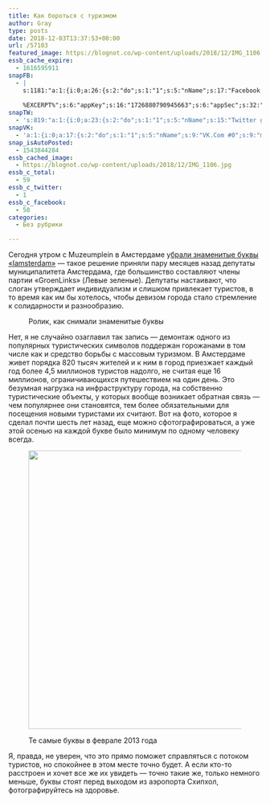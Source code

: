 ```yaml
---
title: Как бороться с туризмом
author: Gray
type: posts
date: 2018-12-03T13:37:53+00:00
url: /57103
featured_image: https://blognot.co/wp-content/uploads/2018/12/IMG_1106.jpg
essb_cache_expire:
  - 1616595911
snapFB:
  - |
    s:1181:"a:1:{i:0;a:26:{s:2:"do";s:1:"1";s:5:"nName";s:17:"Facebook personal";s:9:"msgFormat";s:20:"%TITLE%
    
    %EXCERPT%";s:6:"appKey";s:16:"1726880790945663";s:6:"appSec";s:32:"9915e38ff56996512e9713516c208c4d";s:8:"postType";s:1:"A";s:7:"fltrsOn";i:0;s:5:"fltrs";a:0:{}s:7:"proxyOn";i:0;s:7:"useSURL";i:0;s:1:"v";i:350;s:3:"tpt";s:0:"";s:11:"attachVideo";s:1:"N";s:6:"imgUpl";s:1:"T";s:10:"riComments";s:1:"1";s:12:"riCommentsAA";s:1:"1";s:4:"uMsg";s:0:"";s:11:"accessToken";s:173:"EAAYilsQdH38BAGbBWNeledCJfoCAbh3ym4AOo7xEODbekVAReIRhhi0LAnzPFNAwaat0Tr1xSJoAvsAFJk0GUGmV2bqZBhT8qI3VwPtz681jKSyEZAIsTKbzUciHsYWcVzInMTeIEJAXIR5anW46o6j9lA64XdLsvmYOjvegZDZD";s:8:"authUser";s:17:"10212468541884244";s:12:"authUserName";s:29:"Сергей Петренко";s:4:"pgID";s:32:"133222213376133_2212132035485130";s:9:"wpImgSize";s:4:"full";s:15:"pageAccessToken";s:176:"EAAYilsQdH38BAArYgqPRN5Wkz8N7LbEeqSIxC3YgROS4wqFWGbWukrZAbZC3z29OUDS9aG6y2h0W58mSyspXyC6aBd8RGJaMJlT7C9ortS4TT31ZBIvo0g5meW1hqZBhrwyhi1lmelpiXeH7UBmA6a6BHdHcPFBvFiL4WBZB4NwZDZD";s:8:"isPosted";s:1:"1";s:7:"postURL";s:62:"http://www.facebook.com/133222213376133/posts/2212132035485130";s:5:"pDate";s:19:"2018-12-03 13:38:02";}}";
snapTW:
  - 's:819:"a:1:{i:0;a:23:{s:2:"do";s:1:"1";s:5:"nName";s:15:"Twitter gray_ru";s:9:"msgFormat";s:14:"%TITLE%  %URL%";s:6:"appKey";s:21:"TtnkhV5ieh7aGiSY4OoJQ";s:6:"appSec";s:41:"HFj5WK0WRg2zQs87LI37ZGRCriUhl7f6tO7YrFVuk";s:7:"fltrsOn";i:0;s:5:"fltrs";a:0:{}s:7:"proxyOn";i:0;s:7:"useSURL";i:0;s:1:"v";i:350;s:5:"twURL";s:27:"https://twitter.com/gray_ru";s:11:"accessToken";s:50:"8518642-cnreXiVT5UwLikpn799CLpoo1W61fufZeTA4z39PIi";s:14:"accessTokenSec";s:45:"36nJUfLC6ZS1VLbdK44CrCxDUIE5u1wYJEQCYnKoKXAUs";s:5:"tw140";i:0;s:10:"riComments";s:1:"1";s:11:"riCommentsM";s:1:"1";s:12:"riCommentsAA";s:1:"1";s:8:"attchImg";s:1:"1";s:9:"wpImgSize";s:4:"full";s:8:"isPosted";s:1:"1";s:4:"pgID";s:19:"1069586565389787150";s:7:"postURL";s:54:"https://twitter.com/gray_ru/status/1069586565389787150";s:5:"pDate";s:19:"2018-12-03 13:38:04";}}";'
snapVK:
  - 'a:1:{i:0;a:17:{s:2:"do";s:1:"1";s:5:"nName";s:9:"VK.Com #0";s:9:"msgFormat";s:9:"%EXCERPT%";s:8:"postType";s:1:"I";s:7:"fltrsOn";i:0;s:5:"fltrs";a:0:{}s:7:"proxyOn";i:0;s:7:"useSURL";i:0;s:1:"v";i:350;s:3:"url";s:22:"https://vk.com/gray_ru";s:5:"appID";s:7:"2004042";s:4:"pgID";s:7:"gray_ru";s:8:"authResp";s:159:"https://oauth.vk.com/blank.html#access_token=7c266a94fb1122969e25b20763c347a5bc800e03810fc03ac8d80b4ada40944a2b4a9800ea2c258865182&expires_in=0&user_id=1003673";s:9:"wpImgSize";s:4:"full";s:12:"appAuthToken";s:85:"7c266a94fb1122969e25b20763c347a5bc800e03810fc03ac8d80b4ada40944a2b4a9800ea2c258865182";s:11:"appAuthUser";s:7:"1003673";s:7:"pgIntID";s:7:"1003673";}}'
snap_isAutoPosted:
  - 1543844284
essb_cached_image:
  - https://blognot.co/wp-content/uploads/2018/12/IMG_1106.jpg
essb_c_total:
  - 59
essb_c_twitter:
  - 1
essb_c_facebook:
  - 58
categories:
  - Без рубрики

---
```








Сегодня утром с Muzeumplein в Амстердаме у[брали знаменитые буквы &#171;Iamsterdam&#187;][1]&nbsp;— такое решение приняли пару месяцев назад депутаты муниципалитета Амстердама, где большинство составляют члены партии &#171;GroenLinks&#187; (Левые зеленые). Депутаты настаивают, что слоган утверждает индивидуализм и слишком привлекает туристов, в то время как им бы хотелось, чтобы девизом города стало стремление к солидарности и разнообразию.<figure class="wp-block-embed-youtube aligncenter wp-block-embed is-type-video is-provider-youtube wp-embed-aspect-16-9 wp-has-aspect-ratio">

<div class="wp-block-embed__wrapper">
  <span class="embed-youtube" style="text-align:center; display: block;"></span>
<figcaption>Ролик, как снимали знаменитые буквы</figcaption></figure> 

Нет, я не случайно озаглавил так запись — демонтаж одного из популярных туристических символов поддержан горожанами в том числе как и средство борьбы с массовым туризмом. В Амстердаме живет порядка 820 тысяч жителей и к ним в город приезжает каждый год более 4,5 миллионов туристов надолго, не считая еще 16 миллионов, ограничивающихся путешествием на один день. Это безумная нагрузка на инфраструктуру города, на собственно туристические объекты, у которых вообще возникает обратная связь — чем популярнее они становятся, тем более обязательными для посещения новыми туристами их считают. Вот на фото, которое я сделал почти шесть лет назад, еще можно сфотографироваться, а уже этой осенью на каждой букве было минимум по одному человеку всегда.<figure class="wp-block-image">

<img data-attachment-id="57105" data-permalink="https://blognot.co/57103/img_1106" data-orig-file="https://i0.wp.com/blognot.co/wp-content/uploads/2018/12/IMG_1106.jpg?fit=1280%2C960&ssl=1" data-orig-size="1280,960" data-comments-opened="1" data-image-meta="{&quot;aperture&quot;:&quot;0&quot;,&quot;credit&quot;:&quot;&quot;,&quot;camera&quot;:&quot;&quot;,&quot;caption&quot;:&quot;&quot;,&quot;created_timestamp&quot;:&quot;0&quot;,&quot;copyright&quot;:&quot;&quot;,&quot;focal_length&quot;:&quot;0&quot;,&quot;iso&quot;:&quot;0&quot;,&quot;shutter_speed&quot;:&quot;0&quot;,&quot;title&quot;:&quot;&quot;,&quot;orientation&quot;:&quot;0&quot;}" data-image-title="IMG_1106" data-image-description="" data-medium-file="https://i0.wp.com/blognot.co/wp-content/uploads/2018/12/IMG_1106.jpg?fit=300%2C225&ssl=1" data-large-file="https://i0.wp.com/blognot.co/wp-content/uploads/2018/12/IMG_1106.jpg?fit=740%2C555&ssl=1" width="740" height="555" src="https://i0.wp.com/blognot.co/wp-content/uploads/2018/12/IMG_1106.jpg?resize=740%2C555&#038;ssl=1" alt="" class="wp-image-57105" srcset="https://i0.wp.com/blognot.co/wp-content/uploads/2018/12/IMG_1106.jpg?resize=1024%2C768&ssl=1 1024w, https://i0.wp.com/blognot.co/wp-content/uploads/2018/12/IMG_1106.jpg?resize=300%2C225&ssl=1 300w, https://i0.wp.com/blognot.co/wp-content/uploads/2018/12/IMG_1106.jpg?resize=768%2C576&ssl=1 768w, https://i0.wp.com/blognot.co/wp-content/uploads/2018/12/IMG_1106.jpg?resize=667%2C500&ssl=1 667w, https://i0.wp.com/blognot.co/wp-content/uploads/2018/12/IMG_1106.jpg?resize=800%2C600&ssl=1 800w, https://i0.wp.com/blognot.co/wp-content/uploads/2018/12/IMG_1106.jpg?w=1200&ssl=1 1200w, https://i0.wp.com/blognot.co/wp-content/uploads/2018/12/IMG_1106.jpg?w=1280&ssl=1 1280w" sizes="(max-width: 740px) 100vw, 740px" data-recalc-dims="1" /> <figcaption>Те самые буквы в феврале 2013 года</figcaption></figure> 

Я, правда, не уверен, что это прямо поможет справляться с потоком туристов, но спокойнее в этом месте точно будет. А если кто-то расстроен и хочет все же их увидеть — точно такие же, только немного меньше, буквы стоят перед выходом из аэропорта Схипхол, фотографируйтесь на здоровье.

 [1]: http://www.dutchamsterdam.nl/6551-what-is-i-amsterdam